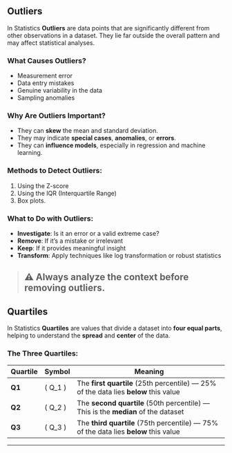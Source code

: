 ## Outliers
In Statistics **Outliers** are data points that are significantly different from other observations in a dataset. They lie far outside the overall pattern and may affect statistical analyses.

### What Causes Outliers?
- Measurement error
- Data entry mistakes
- Genuine variability in the data
- Sampling anomalies

### Why Are Outliers Important?
- They can **skew** the mean and standard deviation.
- They may indicate **special cases**, **anomalies**, or **errors**.
- They can **influence models**, especially in regression and machine learning.

### Methods to Detect Outliers:
1. Using the Z-score
2. Using the IQR (Interquartile Range)
3. Box plots.

### What to Do with Outliers:
- **Investigate**: Is it an error or a valid extreme case?
- **Remove**: If it’s a mistake or irrelevant
- **Keep**: If it provides meaningful insight
- **Transform**: Apply techniques like log transformation or robust statistics

> ⚠️ Always analyze the **context** before removing outliers.
> ---

## Quartiles
In Statistics **Quartiles** are values that divide a dataset into **four equal parts**, helping to understand the **spread** and **center** of the data.

### The Three Quartiles:

| Quartile   | Symbol | Meaning                                |
|------------|--------|----------------------------------------|
| **Q1**     | \( Q_1 \) | The **first quartile** (25th percentile) — 25% of the data lies **below** this value |
| **Q2**     | \( Q_2 \) | The **second quartile** (50th percentile) — This is the **median** of the dataset |
| **Q3**     | \( Q_3 \) | The **third quartile** (75th percentile) — 75% of the data lies **below** this value |

---

